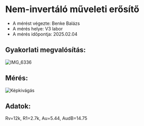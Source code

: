 # Nem-invertáló műveleti erősítő

- A mérést végezte: Benke Balázs
- A mérés helye: V3 labor
- A mérés időpontja: 2025.02.04

## Gyakorlati megvalósítás:
![IMG_6336](https://github.com/user-attachments/assets/0e95610f-fe0e-481c-988e-18fab942f7cb)

## Mérés:
![Képkivágás](https://github.com/user-attachments/assets/023729c6-3748-48d1-a951-769d6851961e)

## Adatok:
Rv=12k, R1=2.7k, Au=5.44, AudB=14.75
